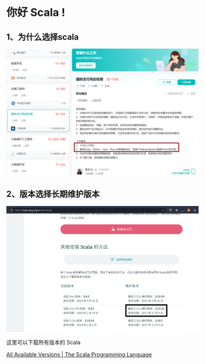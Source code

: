 # 你好 Scala !

## 1、为什么选择scala

![image-20250709214705688](./assets/image-20250709214705688.png)





## 2、版本选择长期维护版本

![image-20250709213925411](./assets/image-20250709213925411.png)

这里可以下载所有版本的 Scala

[All Available Versions | The Scala Programming Language](https://scala-lang.org/download/all.html)





